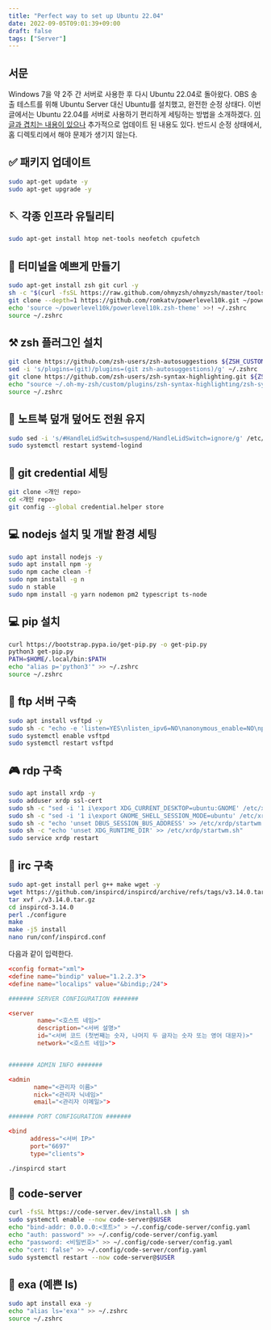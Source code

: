 ```yaml
---
title: "Perfect way to set up Ubuntu 22.04"
date: 2022-09-05T09:01:39+09:00
draft: false
tags: ["Server"]
---
```


## 서문

Windows 7을 약 2주 간 서버로 사용한 후 다시 Ubuntu 22.04로 돌아왔다. OBS 송출 테스트를 위해 Ubuntu Server 대신 Ubuntu를 설치했고, 완전한 순정 상태다. 이번 글에서는 Ubuntu 22.04를 서버로 사용하기 편리하게 세팅하는 방법을 소개하겠다. [이 글과 겹치는 내용이 있으나](/posts/homeserver-guide/) 추가적으로 업데이트 된 내용도 있다. 반드시 순정 상태에서, 홈 디렉토리에서 해야 문제가 생기지 않는다.

## ✅ 패키지 업데이트

```bash
sudo apt-get update -y
sudo apt-get upgrade -y
```

## 🪡 각종 인프라 유틸리티

```bash
sudo apt-get install htop net-tools neofetch cpufetch
```

## 👸 터미널을 예쁘게 만들기

```bash
sudo apt-get install zsh git curl -y
sh -c "$(curl -fsSL https://raw.github.com/ohmyzsh/ohmyzsh/master/tools/install.sh)"
git clone --depth=1 https://github.com/romkatv/powerlevel10k.git ~/powerlevel10k
echo 'source ~/powerlevel10k/powerlevel10k.zsh-theme' >>! ~/.zshrc
source ~/.zshrc
```

## ⚒️ zsh 플러그인 설치

```bash
git clone https://github.com/zsh-users/zsh-autosuggestions ${ZSH_CUSTOM:-~/.oh-my-zsh/custom}/plugins/zsh-autosuggestions
sed -i 's/plugins=(git)/plugins=(git zsh-autosuggestions)/g' ~/.zshrc
git clone https://github.com/zsh-users/zsh-syntax-highlighting.git ${ZSH_CUSTOM:-~/.oh-my-zsh/custom}/plugins/zsh-syntax-highlighting
echo "source ~/.oh-my-zsh/custom/plugins/zsh-syntax-highlighting/zsh-syntax-highlighting.zsh" >> ${HOME}/.zshrc
source ~/.zshrc
```

## 🔋 노트북 덮개 덮어도 전원 유지

```bash
sudo sed -i 's/#HandleLidSwitch=suspend/HandleLidSwitch=ignore/g' /etc/systemd/logind.conf
sudo systemctl restart systemd-logind
```

## 🔐 git credential 세팅

```bash
git clone <개인 repo>
cd <개인 repo>
git config --global credential.helper store
```

## 💻 nodejs 설치 및 개발 환경 세팅

```bash
sudo apt install nodejs -y
sudo apt install npm -y
sudo npm cache clean -f 
sudo npm install -g n
sudo n stable
sudo npm install -g yarn nodemon pm2 typescript ts-node
```

## 💻 pip 설치

```bash
curl https://bootstrap.pypa.io/get-pip.py -o get-pip.py
python3 get-pip.py
PATH=$HOME/.local/bin:$PATH
echo "alias p='python3'" >> ~/.zshrc
source ~/.zshrc
```

## 📲 ftp 서버 구축

```bash
sudo apt install vsftpd -y
sudo sh -c "echo -e 'listen=YES\nlisten_ipv6=NO\nanonymous_enable=NO\nport_enable=NO\npasv_enable=YES\nlocal_enable=YES\nwrite_enable=YES\nuse_localtime=YES\nxferlog_enable=YES\nsecure_chroot_dir=/var/run/vsftpd/empty\npam_service_name=vsftpd\nssl_enable=YES\nrsa_cert_file=/etc/ssl/certs/ssl-cert-snakeoil.pem\nrsa_private_key_file=/etc/ssl/private/ssl-cert-snakeoil.key\nlisten_port=21\npasv_min_port=60020\npasv_max_port=60030' > /etc/vsftpd.conf"
sudo systemctl enable vsftpd
sudo systemctl restart vsftpd
```

## 🎮 rdp 구축

```bash
sudo apt install xrdp -y
sudo adduser xrdp ssl-cert
sudo sh -c "sed -i '1 i\export XDG_CURRENT_DESKTOP=ubuntu:GNOME' /etc/xrdp/startwm.sh"
sudo sh -c "sed -i '1 i\export GNOME_SHELL_SESSION_MODE=ubuntu' /etc/xrdp/startwm.sh"
sudo sh -c "echo 'unset DBUS_SESSION_BUS_ADDRESS' >> /etc/xrdp/startwm.sh"
sudo sh -c "echo 'unset XDG_RUNTIME_DIR' >> /etc/xrdp/startwm.sh"
sudo service xrdp restart
```

## 💬 irc 구축

```bash
sudo apt-get install perl g++ make wget -y
wget https://github.com/inspircd/inspircd/archive/refs/tags/v3.14.0.tar.gz
tar xvf ./v3.14.0.tar.gz
cd inspircd-3.14.0
perl ./configure
make
make -j5 install
nano run/conf/inspircd.conf
```

다음과 같이 입력한다.

```conf
<config format="xml">
<define name="bindip" value="1.2.2.3">
<define name="localips" value="&bindip;/24">

####### SERVER CONFIGURATION #######

<server
        name="<호스트 네임>"
        description="<서버 설명>"
        id="<서버 코드 (첫번째는 숫자, 나머지 두 글자는 숫자 또는 영어 대문자)>"
        network="<호스트 네임>">


####### ADMIN INFO #######

<admin
       name="<관리자 이름>"
       nick="<관리자 닉네임>"
       email="<관리자 이메일>">

####### PORT CONFIGURATION #######

<bind
      address="<서버 IP>"
      port="6697"
      type="clients">
```

```bash
./inspircd start
```

## 👑 code-server

```bash
curl -fsSL https://code-server.dev/install.sh | sh
sudo systemctl enable --now code-server@$USER
echo "bind-addr: 0.0.0.0:<포트>" > ~/.config/code-server/config.yaml
echo "auth: password" >> ~/.config/code-server/config.yaml
echo "password: <비밀번호>" >> ~/.config/code-server/config.yaml
echo "cert: false" >> ~/.config/code-server/config.yaml
sudo systemctl restart --now code-server@$USER
```

## 🤩 exa (예쁜 ls)

```bash
sudo apt install exa -y
echo "alias ls='exa'" >> ~/.zshrc
source ~/.zshrc
```

